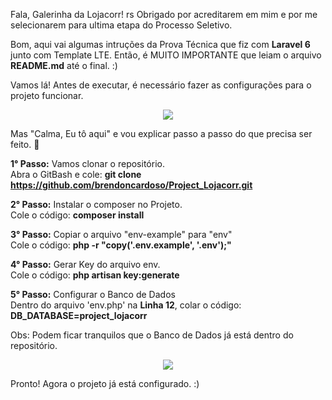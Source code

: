 Fala, Galerinha da Lojacorr! rs 
Obrigado por acreditarem em mim e por me selecionarem para ultima etapa do Processo Seletivo. 

Bom, aqui vai algumas intruções da Prova Técnica que fiz com <strong>Laravel 6</strong> junto com Template LTE. Então, é MUITO IMPORTANTE que leiam o arquivo <strong>README.md</strong> até o final. :) 

Vamos lá! Antes de executar, é necessário fazer as configurações para o projeto funcionar. <br>

<p align="center">
  <img src="https://i.pinimg.com/originals/b0/37/df/b037df079ca328b196300f3a24816e9c.gif" />
</p>

Mas "Calma, Eu tô aqui" e vou explicar passo a passo do que precisa ser feito. :rofl:

<strong>1° Passo:</strong> Vamos clonar o repositório. <br>
Abra o GitBash e cole: <strong> git clone https://github.com/brendoncardoso/Project_Lojacorr.git </strong> 

<strong>2° Passo:</strong> Instalar o composer no Projeto. <br>
Cole o código: <strong>composer install</strong>

<strong>3° Passo:</strong> Copiar o arquivo "env-example" para "env" <br>
Cole o código: <strong>php -r "copy('.env.example', '.env');"</strong>

<strong>4° Passo:</strong> Gerar Key do arquivo env. <br>
Cole o código: <strong>php artisan key:generate</strong>

<strong>5° Passo:</strong> Configurar o Banco de Dados <br>
Dentro do arquivo 'env.php' na <strong>Linha 12</strong>, colar o código: <strong>DB_DATABASE=project_lojacorr</strong>

Obs: Podem ficar tranquilos que o Banco de Dados já está dentro do repositório.

<p align="center">
  <img src="https://i.pinimg.com/originals/b4/d0/bc/b4d0bc7a0a9a9d6f34274e7be5eabfe1.gif" />
</p>

Pronto! Agora o projeto já está configurado. :)
